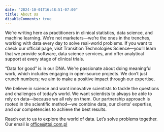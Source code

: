 ```yaml
---
date: "2024-10-01T16:48:51-07:00"
title: About Us
disableComments: true
---
```


We’re writing here as practitioners in clinical statistics, data science, and machine learning. We’re not marketers—we’re the ones in the trenches, working with data every day to solve real-world problems. If you want to check our official page, visit Transition Technologies Science—you’ll learn that we provide software, data science services, and offer analytical support at every stage of clinical trials.

“Data for good” is in our DNA. We’re passionate about doing meaningful work, which includes engaging in open-source projects. We don’t just crunch numbers; we aim to make a positive impact through our expertise.

We believe in science and want innovative scientists to tackle the questions and challenges of today’s world. We want scientists to always be able to rely on data—because we all rely on them. Our partnership approach is rooted in the scientific method—we combine data, our clients’ expertise, and our competencies to achieve the best results.

Reach out to us to explore the world of data. Let’s solve problems together. Our email is office@ttsi.com.pl
